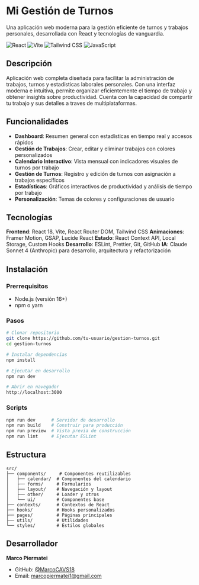# Mi Gestión de Turnos

Una aplicación web moderna para la gestión eficiente de turnos y trabajos personales, desarrollada con React y tecnologías de vanguardia.

![React](https://img.shields.io/badge/React-61DAFB?style=for-the-badge&logo=react&logoColor=black)
![Vite](https://img.shields.io/badge/Vite-646CFF?style=for-the-badge&logo=vite&logoColor=white)
![Tailwind CSS](https://img.shields.io/badge/Tailwind_CSS-38B2AC?style=for-the-badge&logo=tailwind-css&logoColor=white)
![JavaScript](https://img.shields.io/badge/JavaScript-F7DF1E?style=for-the-badge&logo=javascript&logoColor=black)

## Descripción

Aplicación web completa diseñada para facilitar la administración de trabajos, turnos y estadísticas laborales personales. Con una interfaz moderna e intuitiva, permite organizar eficientemente el tiempo de trabajo y obtener insights sobre productividad. Cuenta con la capacidad de compartir tu trabajo y sus detalles a traves de multiplataformas.

## Funcionalidades

- **Dashboard**: Resumen general con estadísticas en tiempo real y accesos rápidos
- **Gestión de Trabajos**: Crear, editar y eliminar trabajos con colores personalizados
- **Calendario Interactivo**: Vista mensual con indicadores visuales de turnos por trabajo
- **Gestión de Turnos**: Registro y edición de turnos con asignación a trabajos específicos
- **Estadísticas**: Gráficos interactivos de productividad y análisis de tiempo por trabajo
- **Personalización**: Temas de colores y configuraciones de usuario

## Tecnologías

**Frontend**: React 18, Vite, React Router DOM, Tailwind CSS
**Animaciones**: Framer Motion, GSAP, Lucide React
**Estado**: React Context API, Local Storage, Custom Hooks
**Desarrollo**: ESLint, Prettier, Git, GitHub
**IA**: Claude Sonnet 4 (Anthropic) para desarrollo, arquitectura y refactorización

## Instalación

### Prerrequisitos
- Node.js (versión 16+)
- npm o yarn

### Pasos

```bash
# Clonar repositorio
git clone https://github.com/tu-usuario/gestion-turnos.git
cd gestion-turnos

# Instalar dependencias
npm install

# Ejecutar en desarrollo
npm run dev

# Abrir en navegador
http://localhost:3000
```

### Scripts

```bash
npm run dev      # Servidor de desarrollo
npm run build    # Construir para producción
npm run preview  # Vista previa de construcción
npm run lint     # Ejecutar ESLint
```

## Estructura

```
src/
├── components/     # Componentes reutilizables
│   ├── calendar/  # Componentes del calendario
│   ├── forms/     # Formularios
│   ├── layout/    # Navegación y layout
│   ├── other/     # Loader y otros
│   └── ui/        # Componentes base
├── contexts/      # Contextos de React
├── hooks/         # Hooks personalizados
├── pages/         # Páginas principales
├── utils/         # Utilidades
└── styles/        # Estilos globales
```

## Desarrollador

**Marco Piermatei**
- GitHub: [@MarcoCAVS18](https://github.com/MarcoCAVS18)
- Email: marcopiermatei1@gmail.com